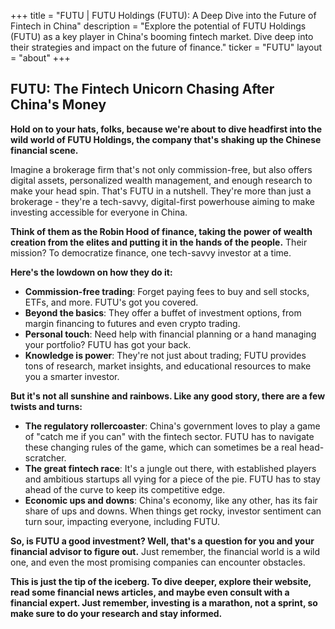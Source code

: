 +++
title = "FUTU |  FUTU Holdings (FUTU): A Deep Dive into the Future of Fintech in China"
description = "Explore the potential of FUTU Holdings (FUTU) as a key player in China's booming fintech market. Dive deep into their strategies and impact on the future of finance."
ticker = "FUTU"
layout = "about"
+++

        


## FUTU: The Fintech Unicorn Chasing After China's Money

**Hold on to your hats, folks, because we're about to dive headfirst into the wild world of FUTU Holdings, the company that's shaking up the Chinese financial scene.**

Imagine a brokerage firm that's not only commission-free, but also offers digital assets, personalized wealth management, and enough research to make your head spin. That's FUTU in a nutshell. They're more than just a brokerage - they're a tech-savvy, digital-first powerhouse aiming to make investing accessible for everyone in China.

**Think of them as the Robin Hood of finance, taking the power of wealth creation from the elites and putting it in the hands of the people.** Their mission? To democratize finance, one tech-savvy investor at a time.

**Here's the lowdown on how they do it:**

* **Commission-free trading**: Forget paying fees to buy and sell stocks, ETFs, and more. FUTU's got you covered.
* **Beyond the basics**: They offer a buffet of investment options, from margin financing to futures and even crypto trading.
* **Personal touch**:  Need help with financial planning or a hand managing your portfolio? FUTU has got your back.
* **Knowledge is power**: They're not just about trading; FUTU provides tons of research, market insights, and educational resources to make you a smarter investor.

**But it's not all sunshine and rainbows. Like any good story, there are a few twists and turns:**

* **The regulatory rollercoaster**: China's government loves to play a game of "catch me if you can" with the fintech sector. FUTU has to navigate these changing rules of the game, which can sometimes be a real head-scratcher.
* **The great fintech race**:  It's a jungle out there, with established players and ambitious startups all vying for a piece of the pie. FUTU has to stay ahead of the curve to keep its competitive edge.
* **Economic ups and downs**: China's economy, like any other, has its fair share of ups and downs. When things get rocky, investor sentiment can turn sour, impacting everyone, including FUTU.

**So, is FUTU a good investment? Well, that's a question for you and your financial advisor to figure out.**  Just remember, the financial world is a wild one, and even the most promising companies can encounter obstacles. 

**This is just the tip of the iceberg. To dive deeper, explore their website, read some financial news articles, and maybe even consult with a financial expert.  Just remember, investing is a marathon, not a sprint, so make sure to do your research and stay informed.** 

        
